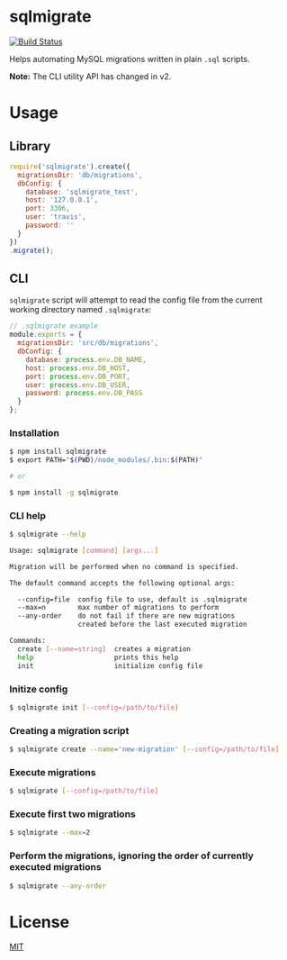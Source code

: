 # sqlmigrate

[![Build Status](https://travis-ci.org/jeremija/node-sqlmigrate.svg?branch=master)](https://travis-ci.org/jeremija/node-sqlmigrate)

Helps automating MySQL migrations written in plain `.sql` scripts.

**Note:** The CLI utility API has changed in v2.

# Usage

## Library

```javascript
require('sqlmigrate').create({
  migrationsDir: 'db/migrations',
  dbConfig: {
    database: 'sqlmigrate_test',
    host: '127.0.0.1',
    port: 3306,
    user: 'travis',
    password: ''
  }
})
.migrate();
```

## CLI

`sqlmigrate` script will attempt to read the config file from the current
working directory named `.sqlmigrate`:

```javascript
// .sqlmigrate example
module.exports = {
  migrationsDir: 'src/db/migrations',
  dbConfig: {
    database: process.env.DB_NAME,
    host: process.env.DB_HOST,
    port: process.env.DB_PORT,
    user: process.env.DB_USER,
    password: process.env.DB_PASS
  }
};
```

### Installation

```bash
$ npm install sqlmigrate
$ export PATH="$(PWD)/node_modules/.bin:$(PATH)"

# or

$ npm install -g sqlmigrate
```

### CLI help

```bash
$ sqlmigrate --help

Usage: sqlmigrate [command] [args...]

Migration will be performed when no command is specified.

The default command accepts the following optional args:

  --config=file  config file to use, default is .sqlmigrate
  --max=n        max number of migrations to perform
  --any-order    do not fail if there are new migrations
                 created before the last executed migration

Commands:
  create [--name=string]  creates a migration
  help                    prints this help
  init                    initialize config file
```

### Initize config

```bash
$ sqlmigrate init [--config=/path/to/file]
```

### Creating a migration script

```bash
$ sqlmigrate create --name='new-migration' [--config=/path/to/file]
```

### Execute migrations

```bash
$ sqlmigrate [--config=/path/to/file]
```

### Execute first two migrations

```bash
$ sqlmigrate --max=2
```

### Perform the migrations, ignoring the order of currently executed migrations

```bash
$ sqlmigrate --any-order
```

# License

[MIT](LICENSE)
